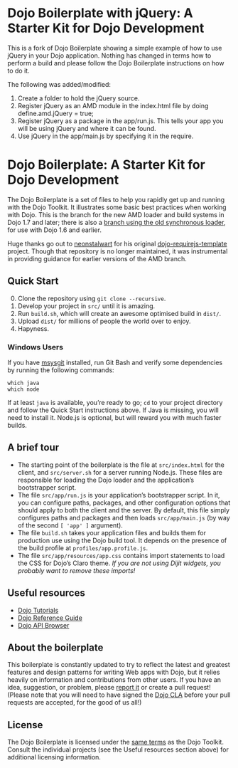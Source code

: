 
Dojo Boilerplate with jQuery: A Starter Kit for Dojo Development
====================================================

This is a fork of Dojo Boilerplate showing a simple example of how to use jQuery in your Dojo application.  Nothing has changed in terms how to perform a build and please follow the Dojo Boilerplate instructions on how to do it.

The following was added/modified:
1. Create a folder to hold the jQuery source.
2. Register jQuery as an AMD module in the index.html file by doing define.amd.jQuery = true;
3. Register jQuery as a package in the app/run.js.  This tells your app you will be using jQuery and where it can be found.
4. Use jQuery in the app/main.js by specifying it in the require.


Dojo Boilerplate: A Starter Kit for Dojo Development
====================================================

The Dojo Boilerplate is a set of files to help you rapidly get up and running
with the Dojo Toolkit. It illustrates some basic best practices when working
with Dojo. This is the branch for the new AMD loader and build systems in Dojo
1.7 and later; there is also a
[branch using the old synchronous loader](https://github.com/csnover/dojo-boilerplate/tree/1.6),
for use with Dojo 1.6 and earlier.

Huge thanks go out to [neonstalwart](https://github.com/neonstalwart) for his
original
[dojo-requirejs-template](https://github.com/neonstalwart/dojo-requirejs-template)
project. Though that repository is no longer maintained, it was instrumental in
providing guidance for earlier versions of the AMD branch.

Quick Start
-----------

0. Clone the repository using `git clone --recursive`.
1. Develop your project in `src/` until it is amazing.
2. Run `build.sh`, which will create an awesome optimised build in `dist/`.
3. Upload `dist/` for millions of people the world over to enjoy.
4. Hapyness.

### Windows Users

If you have [msysgit](http://git-scm.com) installed, run Git Bash and verify
some dependencies by running the following commands:

    which java
    which node

If at least `java` is available, you’re ready to go; `cd` to your project
directory and follow the Quick Start instructions above. If Java is missing,
you will need to install it. Node.js is optional, but will reward you with
much faster builds.

A brief tour
------------

* The starting point of the boilerplate is the file at `src/index.html` for
  the client, and `src/server.sh` for a server running Node.js. These files
  are responsible for loading the Dojo loader and the application’s
  bootstrapper script.
* The file `src/app/run.js` is your application’s bootstrapper script. In
  it, you can configure paths, packages, and other configuration options
  that should apply to both the client and the server. By default, this file
  simply configures paths and packages and then loads `src/app/main.js`
  (by way of the second `[ 'app' ]` argument).
* The file `build.sh` takes your application files and builds them for
  production use using the Dojo build tool. It depends on the presence of the
  build profile at `profiles/app.profile.js`.
* The file `src/app/resources/app.css` contains import statements to load
  the CSS for Dojo’s Claro theme. _If you are not using Dijit widgets, you
  probably want to remove these imports!_

Useful resources
----------------

* [Dojo Tutorials](http://dojotoolkit.org/documentation/)
* [Dojo Reference Guide](http://dojotoolkit.org/reference-guide/)
* [Dojo API Browser](http://dojotoolkit.org/api/)

About the boilerplate
---------------------

This boilerplate is constantly updated to try to reflect the latest and
greatest features and design patterns for writing Web apps with Dojo, but
it relies heavily on information and contributions from other users. If
you have an idea, suggestion, or problem, please [report
it](https://github.com/csnover/dojo-boilerplate/issues) or create a pull
request! (Please note that you will need to have signed the [Dojo
CLA](http://dojofoundation.org/about/cla) before your pull requests are
accepted, for the good of us all!)

License
-------

The Dojo Boilerplate is licensed under the [same
terms](http://bugs.dojotoolkit.org/browser/dojo/trunk/LICENSE) as the Dojo
Toolkit. Consult the individual projects (see the Useful resources section
above) for additional licensing information.